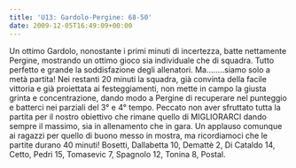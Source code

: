 ```yaml
---
title: 'U13: Gardolo-Pergine: 68-50'
date: 2009-12-05T16:49:09+00:00
---
```

Un ottimo Gardolo, nonostante i primi minuti di incertezza, batte nettamente Pergine, mostrando un ottimo gioco sia individuale che di squadra. Tutto perfetto e grande la soddisfazione degli allenatori. Ma……..siamo solo a metà partita! Nei restanti 20 minuti la squadra, già convinta della facile vittoria e già proiettata ai festeggiamenti, non mette in campo la giusta grinta e concentrazione, dando modo a Pergine di recuperare nel punteggio e batterci nei parziali del 3° e 4° tempo. Peccato non aver sfruttato tutta la partita per il nostro obiettivo che rimane quello di MIGLIORARCI dando sempre il massimo, sia in allenamento che in gara. Un applauso comunque ai ragazzi per quello di buono messo in mostra, ma ricordiamoci che le partite durano 40 minuti! Bosetti, Dallabetta 10, Demattè 2, Di Cataldo 14, Cetto, Pedri 15, Tomasevic 7, Spagnolo 12, Tonina 8, Postal.
